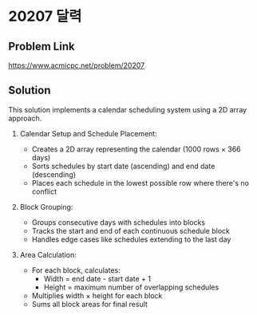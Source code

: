 # 20207 달력

## Problem Link

https://www.acmicpc.net/problem/20207

## Solution

This solution implements a calendar scheduling system using a 2D array approach.

1. Calendar Setup and Schedule Placement:

   - Creates a 2D array representing the calendar (1000 rows × 366 days)
   - Sorts schedules by start date (ascending) and end date (descending)
   - Places each schedule in the lowest possible row where there's no conflict

2. Block Grouping:

   - Groups consecutive days with schedules into blocks
   - Tracks the start and end of each continuous schedule block
   - Handles edge cases like schedules extending to the last day

3. Area Calculation:
   - For each block, calculates:
     - Width = end date - start date + 1
     - Height = maximum number of overlapping schedules
   - Multiplies width × height for each block
   - Sums all block areas for final result
